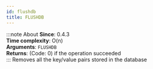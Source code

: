 ```yaml
---
id: flushdb
title: FLUSHDB
---
```

:::note About
**Since**: 0.4.3  
**Time complexity**: O(n)  
**Arguments**: `FLUSHDB`  
**Returns**: (Code: 0) if the operation succeeded  
:::
Removes all the key/value pairs stored in the database